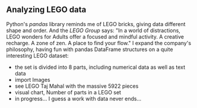 ## Analyzing LEGO data
Python's $pandas$ library reminds me of LEGO bricks, giving data different shape and order. And the $LEGO$ $Group$ says: "In a world of distractions, LEGO wonders for Adults offer a focused and mindful activity. A creative recharge. A zone of zen. A place to find your flow." I expand the company's philosophy, having fun with pandas DataFrame structures on a quite interesting LEGO dataset:

- the set is divided into 8 parts, including numerical data as well as text data
- import Images
- see LEGO Taj Mahal with the massive 5922 pieces
- visual chart, Number of parts in a LEGO set
- in progress... I guess a work with data never ends...
